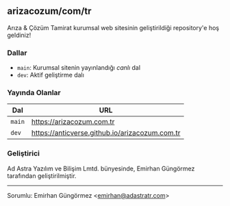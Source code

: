 ## arizacozum/com/tr

Arıza & Çözüm Tamirat kurumsal web sitesinin geliştirildiği repository'e hoş geldiniz!

### Dallar

- `main`: Kurumsal sitenin yayınlandığı *canlı* dal
- `dev`: Aktif geliştirme dalı

### Yayında Olanlar

| Dal    | URL                                         |
|--------|---------------------------------------------|
| `main` | https://arizacozum.com.tr                   |
| `dev`  | https://anticverse.github.io/arizacozum.com.tr  |

### Geliştirici

Ad Astra Yazılım ve Bilişim Lmtd. bünyesinde, Emirhan Güngörmez tarafından geliştirilmiştir.

---

Sorumlu: Emirhan Güngörmez <[emirhan@adastratr.com][1]>

[1]: mailto:emirhan@adastratr.com
